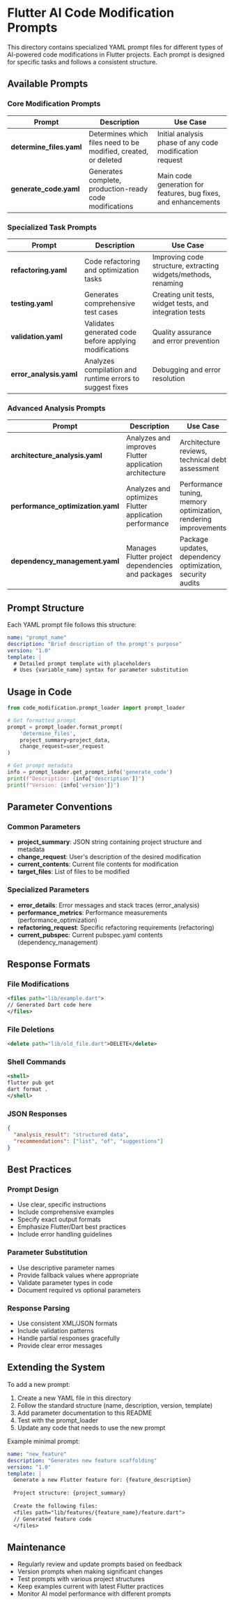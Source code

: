 # Flutter AI Code Modification Prompts

This directory contains specialized YAML prompt files for different types of AI-powered code modifications in Flutter projects. Each prompt is designed for specific tasks and follows a consistent structure.

## Available Prompts

### Core Modification Prompts

| Prompt | Description | Use Case |
|--------|-------------|----------|
| **determine_files.yaml** | Determines which files need to be modified, created, or deleted | Initial analysis phase of any code modification request |
| **generate_code.yaml** | Generates complete, production-ready code modifications | Main code generation for features, bug fixes, and enhancements |

### Specialized Task Prompts

| Prompt | Description | Use Case |
|--------|-------------|----------|
| **refactoring.yaml** | Code refactoring and optimization tasks | Improving code structure, extracting widgets/methods, renaming |
| **testing.yaml** | Generates comprehensive test cases | Creating unit tests, widget tests, and integration tests |
| **validation.yaml** | Validates generated code before applying modifications | Quality assurance and error prevention |
| **error_analysis.yaml** | Analyzes compilation and runtime errors to suggest fixes | Debugging and error resolution |

### Advanced Analysis Prompts

| Prompt | Description | Use Case |
|--------|-------------|----------|
| **architecture_analysis.yaml** | Analyzes and improves Flutter application architecture | Architecture reviews, technical debt assessment |
| **performance_optimization.yaml** | Analyzes and optimizes Flutter application performance | Performance tuning, memory optimization, rendering improvements |
| **dependency_management.yaml** | Manages Flutter project dependencies and packages | Package updates, dependency optimization, security audits |

## Prompt Structure

Each YAML prompt file follows this structure:

```yaml
name: "prompt_name"
description: "Brief description of the prompt's purpose"
version: "1.0"
template: |
  # Detailed prompt template with placeholders
  # Uses {variable_name} syntax for parameter substitution
```

## Usage in Code

```python
from code_modification.prompt_loader import prompt_loader

# Get formatted prompt
prompt = prompt_loader.format_prompt(
    'determine_files',
    project_summary=project_data,
    change_request=user_request
)

# Get prompt metadata
info = prompt_loader.get_prompt_info('generate_code')
print(f"Description: {info['description']}")
print(f"Version: {info['version']}")
```

## Parameter Conventions

### Common Parameters

- **project_summary**: JSON string containing project structure and metadata
- **change_request**: User's description of the desired modification
- **current_contents**: Current file contents for modification
- **target_files**: List of files to be modified

### Specialized Parameters

- **error_details**: Error messages and stack traces (error_analysis)
- **performance_metrics**: Performance measurements (performance_optimization)
- **refactoring_request**: Specific refactoring requirements (refactoring)
- **current_pubspec**: Current pubspec.yaml contents (dependency_management)

## Response Formats

### File Modifications
```xml
<files path="lib/example.dart">
// Generated Dart code here
</files>
```

### File Deletions
```xml
<delete path="lib/old_file.dart">DELETE</delete>
```

### Shell Commands
```xml
<shell>
flutter pub get
dart format .
</shell>
```

### JSON Responses
```json
{
  "analysis_result": "structured data",
  "recommendations": ["list", "of", "suggestions"]
}
```

## Best Practices

### Prompt Design
- Use clear, specific instructions
- Include comprehensive examples
- Specify exact output formats
- Emphasize Flutter/Dart best practices
- Include error handling guidelines

### Parameter Substitution
- Use descriptive parameter names
- Provide fallback values where appropriate
- Validate parameter types in code
- Document required vs optional parameters

### Response Parsing
- Use consistent XML/JSON formats
- Include validation patterns
- Handle partial responses gracefully
- Provide clear error messages

## Extending the System

To add a new prompt:

1. Create a new YAML file in this directory
2. Follow the standard structure (name, description, version, template)
3. Add parameter documentation to this README
4. Test with the prompt_loader
5. Update any code that needs to use the new prompt

Example minimal prompt:

```yaml
name: "new_feature"
description: "Generates new feature scaffolding"
version: "1.0"
template: |
  Generate a new Flutter feature for: {feature_description}
  
  Project structure: {project_summary}
  
  Create the following files:
  <files path="lib/features/{feature_name}/feature.dart">
  // Generated feature code
  </files>
```

## Maintenance

- Regularly review and update prompts based on feedback
- Version prompts when making significant changes
- Test prompts with various project structures
- Keep examples current with latest Flutter practices
- Monitor AI model performance with different prompts